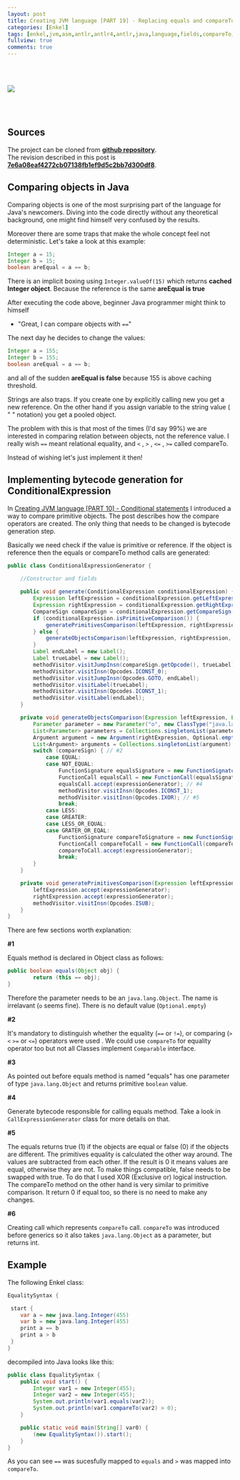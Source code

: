 ```yaml
---
layout: post
title: Creating JVM language [PART 19] - Replacing equals and compareTo with operators
categories: [Enkel]
tags: [enkel,jvm,asm,antlr,antlr4,antlr,java,language,fields,compareTo,equals]
fullview: true
comments: true
---
```


<br>
<br>

![](/assets/media/enkel_19/equals.png)

<br>
<br>

## Sources

The project can be cloned from **[github repository](https://github.com/JakubDziworski/Enkel-JVM-language)**.  
The revision described in this post is **[7e6a08eaf4272cb07138fb1ef9d5c2bb7d300df8](https://github.com/JakubDziworski/Enkel-JVM-language/tree/7e6a08eaf4272cb07138fb1ef9d5c2bb7d300df8)**.


## Comparing objects in Java 

Comparing objects is one of the most surprising part of the language for Java's newcomers.
Diving into
the code directly without any theoretical background, one might find himself very confused by the results.
 
Moreover there are some traps that make the whole concept feel not deterministic. 
Let's take a look at this example:

```java
Integer a = 15;
Integer b = 15;
boolean areEqual = a == b;
```

There is an implicit boxing using ```Integer.valueOf(15)``` which returns **cached 
Integer object**. Because the reference is the same **areEqual is true**

After executing the code above, beginner Java programmer might think to himself
- "Great, I can compare objects with ```==```"

The next day he decides to change the values: 

```java
Integer a = 155;
Integer b = 155;
boolean areEqual = a == b;
```

and all of the sudden **areEqual is false** because 155 is above caching threshold.

Strings are also traps. If you create one by explicitly calling
new you get a new reference. On the other hand if you assign variable
to the string value ( " " notation) you get a pooled object.

The problem with this is that most of the times (I'd say 99%) we
are interested in comparing relation between objects, not the 
reference value. I really wish ```==``` meant relational equality,
and ```<``` , ```>``` , ```<=``` , ```>=``` called compareTo.

Instead of wishing let's just implement it then!

## Implementing  bytecode generation for ConditionalExpression

In [Creating JVM language [PART 10] - Conditional statements](http://jakubdziworski.github.io/enkel/2016/04/16/enkel_10_if_statement.html)
I introduced a way to compare primitive objects. The post describes
how the compare operators are created. The only thing that needs to be changed
is bytecode generation step.

Basically we need check if the value is primitive or reference.
If the object is reference then the equals or compareTo method calls are generated:

```java
public class ConditionalExpressionGenerator {
     
    //Constructor and fields

    public void generate(ConditionalExpression conditionalExpression) {
        Expression leftExpression = conditionalExpression.getLeftExpression();
        Expression rightExpression = conditionalExpression.getRightExpression();
        CompareSign compareSign = conditionalExpression.getCompareSign();
        if (conditionalExpression.isPrimitiveComparison()) {
            generatePrimitivesComparison(leftExpression, rightExpression, compareSign);
        } else {
            generateObjectsComparison(leftExpression, rightExpression, compareSign);
        }
        Label endLabel = new Label();
        Label trueLabel = new Label();
        methodVisitor.visitJumpInsn(compareSign.getOpcode(), trueLabel);
        methodVisitor.visitInsn(Opcodes.ICONST_0);
        methodVisitor.visitJumpInsn(Opcodes.GOTO, endLabel);
        methodVisitor.visitLabel(trueLabel);
        methodVisitor.visitInsn(Opcodes.ICONST_1);
        methodVisitor.visitLabel(endLabel);
    }

    private void generateObjectsComparison(Expression leftExpression, Expression rightExpression, CompareSign compareSign) {
        Parameter parameter = new Parameter("o", new ClassType("java.lang.Object"), Optional.empty()); // #1 
        List<Parameter> parameters = Collections.singletonList(parameter);
        Argument argument = new Argument(rightExpression, Optional.empty());
        List<Argument> arguments = Collections.singletonList(argument);
        switch (compareSign) { // #2
            case EQUAL:
            case NOT_EQUAL:
                FunctionSignature equalsSignature = new FunctionSignature("equals", parameters, BultInType.BOOLEAN); // #3
                FunctionCall equalsCall = new FunctionCall(equalsSignature, arguments, leftExpression);
                equalsCall.accept(expressionGenerator); // #4
                methodVisitor.visitInsn(Opcodes.ICONST_1); 
                methodVisitor.visitInsn(Opcodes.IXOR); // #5
                break;
            case LESS:
            case GREATER:
            case LESS_OR_EQUAL:
            case GRATER_OR_EQAL:
                FunctionSignature compareToSignature = new FunctionSignature("compareTo", parameters, BultInType.INT); // #6
                FunctionCall compareToCall = new FunctionCall(compareToSignature, arguments, leftExpression);
                compareToCall.accept(expressionGenerator);
                break;
        }
    }

    private void generatePrimitivesComparison(Expression leftExpression, Expression rightExpression, CompareSign compareSign) {
        leftExpression.accept(expressionGenerator);
        rightExpression.accept(expressionGenerator);
        methodVisitor.visitInsn(Opcodes.ISUB); 
    }
}
```


There are few sections worth explanation: 

**#1**

Equals method is declared in Object class as follows:

```java
public boolean equals(Object obj) {
        return (this == obj);
}
```

Therefore the parameter needs to be an ```java.lang.Object```. 
The name is irrelavant (```o``` seems fine).
There is no default value (```Optional.empty```)

**#2**

It's mandatory to distinguish whether the equality (```==``` or ```!=```),
or comparing (```>``` ```<``` ```>=``` or ```<=```) operators were used .
We could use ```compareTo``` for equality operator too but not all Classes 
implement ```Comparable``` interface.

**#3** 

As pointed out before equals method is named "equals" has one parameter
of type ```java.lang.Object``` and returns primitive ```boolean``` value. 

**#4**

Generate bytecode responsible for calling equals method. Take a look in
```CallExpressionGenerator``` class for more details on that.

**#5**

The equals returns true (1) if the objects
are equal or false (0) if the objects are different.
The primitives equality is calculated the other way around. The 
values are subtracted from each other. If the result is 0 it means
 values are equal, otherwise they are not.
To make things compatible, false needs to be swapped with true.
To do that I used XOR (Exclusive or) logical instruction.
The compareTo method on the other hand is very similar to primitive
comparison. It return 0 if equal too, so there is no need to make any changes.

**#6**

Creating call which represents ```compareTo``` call. ```compareTo```
was introduced before generics so it also takes ```java.lang.Object``` as a parameter,
but returns int.


## Example

The following Enkel class:

```java
EqualitySyntax {

 start {
    var a = new java.lang.Integer(455)
    var b = new java.lang.Integer(455)
    print a == b
    print a > b
 }
}
```

decompiled into Java looks like this:

```java
public class EqualitySyntax {
    public void start() {
        Integer var1 = new Integer(455);
        Integer var2 = new Integer(455);
        System.out.println(var1.equals(var2));
        System.out.println(var1.compareTo(var2) > 0);
    }

    public static void main(String[] var0) {
        (new EqualitySyntax()).start();
    }
}
```

As you can see ```==``` was sucesfully mapped to ```equals``` and ```>``` was mapped into ```compareTo```.

